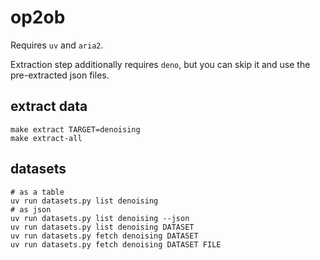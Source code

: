 # op2ob

Requires `uv` and `aria2`.

Extraction step additionally requires `deno`, but you can skip it and use the pre-extracted json files.

## extract data

```
make extract TARGET=denoising
make extract-all
```

## datasets

```
# as a table
uv run datasets.py list denoising
# as json
uv run datasets.py list denoising --json
uv run datasets.py list denoising DATASET
uv run datasets.py fetch denoising DATASET
uv run datasets.py fetch denoising DATASET FILE
```
